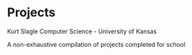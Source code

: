 Projects
========
Kurt Slagle
Computer Science - University of Kansas

A non-exhaustive compilation of projects completed for school
